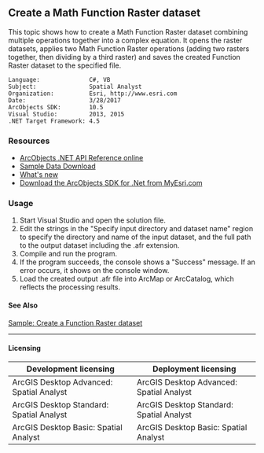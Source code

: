 ## Create a Math Function Raster dataset

This topic shows how to create a Math Function Raster dataset combining multiple operations together into a complex equation. It opens the raster datasets, applies two Math Function Raster operations (adding two rasters together, then dividing by a third raster) and saves the created Function Raster dataset to the specified file.  


<!-- TODO: Fill this section below with metadata about this sample-->
```
Language:              C#, VB
Subject:               Spatial Analyst
Organization:          Esri, http://www.esri.com
Date:                  3/28/2017
ArcObjects SDK:        10.5
Visual Studio:         2013, 2015
.NET Target Framework: 4.5
```

### Resources

* [ArcObjects .NET API Reference online](http://desktop.arcgis.com/en/arcobjects/latest/net/webframe.htm)  
* [Sample Data Download](../../releases)  
* [What's new](http://desktop.arcgis.com/en/arcobjects/latest/net/webframe.htm#05247c04-bfd9-4e36-ae09-bc6e833c3b14.htm)  
* [Download the ArcObjects SDK for .Net from MyEsri.com](https://my.esri.com/)  

### Usage
1. Start Visual Studio and open the solution file.  
1. Edit the strings in the "Specify input directory and dataset name" region to specify the directory and name of the input dataset, and the full path to the output dataset including the .afr extension.  
1. Compile and run the program.  
1. If the program succeeds, the console shows a "Success" message. If an error occurs, it shows on the console window.  
1. Load the created output .afr file into ArcMap or ArcCatalog, which reflects the processing results.  







#### See Also  
[Sample: Create a Function Raster dataset](../../../Net/Raster/CreateFunctionRasterDataset)  


---------------------------------

#### Licensing  
| Development licensing | Deployment licensing | 
| ------------- | ------------- | 
| ArcGIS Desktop Advanced: Spatial Analyst | ArcGIS Desktop Advanced: Spatial Analyst |  
| ArcGIS Desktop Standard: Spatial Analyst | ArcGIS Desktop Standard: Spatial Analyst |  
| ArcGIS Desktop Basic: Spatial Analyst | ArcGIS Desktop Basic: Spatial Analyst |  


